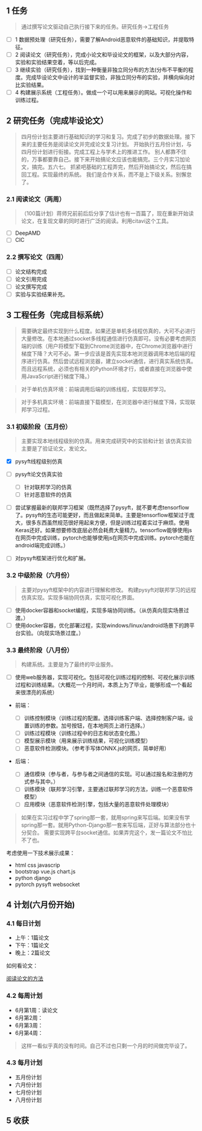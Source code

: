 ## 1 任务

> 通过撰写论文驱动自己执行接下来的任务。研究任务->工程任务

- [ ] 1 数据预处理（研究任务），需要了解Android恶意软件的基础知识，并提取特征。
- [ ] 2 阅读论文（研究任务），完成小论文和毕设论文的框架，以及大部分内容，实验和实验结果空着，等以后完成。
- [ ] 3 继续实验（研究任务），找到一种衡量非独立同分布的方法(分布不平衡的程度。完成毕设论文中设计的半监督实验，非独立同分布的实验，并横向纵向对比实验结果。
- [ ] 4 构建展示系统（工程任务）。做成一个可以用来展示的网站。可视化操作和训练过程。

## 2 研究任务（完成毕设论文）

> 四月份计划主要进行基础知识的学习和复习。完成了初步的数据处理。接下来的主要任务是阅读论文并完成论文复习计划。
> 开始执行五月份计划，与四月份计划进行衔接。完成工程上与学术上的推进工作。
> 别人都靠不住的，万事都要靠自己。接下来开始搞论文应该也能搞完。三个月实习加论文，搞完。五六七。
> 抓紧吧基础的工程弄完，然后开始搞论文，然后在搞回工程。实现最终的系统。
> 我们是合作关系，而不是上下级关系。别懈怠了。

### 2.1 阅读论文（两周）

> （100篇计划）蒋师兄前前后后分享了估计也有一百篇了，现在重新开始读论文，在复现文章的同时进行广泛的阅读。利用citavi这个工具。

- [ ] DeepAMD
- [ ] CIC

### 2.2 撰写论文（四周）

- [ ] 论文结构完成
- [ ] 论文引用完成
- [ ] 论文撰写完成
- [ ] 实验与实验结果补充。

## 3 工程任务（完成目标系统）

> 需要确定最终实现到什么程度。如果还是单机多线程仿真的，大可不必进行大量修改。在本地通过socket多线程通信进行仿真即可。没有必要考虑网页端的训练（用户将模型下载到Chrome浏览器中，在Chrome浏览器中进行梯度下降？大可不必。第一步应该是首先实现本地浏览器调用本地后端的程序进行仿真。然后尝试远程浏览器，建立socket通信，进行真实系统仿真。而且远程系统，必须也有相关的Python环境才行，或者直接在浏览器中使用JavaScript进行梯度下降。）

> 对于单机仿真环境：前端调用后端的训练线程，实现联邦学习。

> 对于多机真实环境：前端直接下载模型，在浏览器中进行梯度下降，实现联邦学习过程。

### 3.1 初级阶段（五月份）

> 主要实现本地线程级别的仿真。用来完成研究中的实验和计划
> 该仿真实验主要是了验证论文，发论文。

- [X] pysyft线程级别仿真
- [ ] pysyft论文仿真实验

  - [ ] 针对联邦学习的仿真
  - [ ] 针对恶意软件的仿真
- [ ] 尝试掌握最新的联邦学习框架（既然选择了pysyft，就不要考虑tensorflow了。pysyft的生态可能更好，而且做起来简单。主要是tensorflow框架过于庞大，很多东西虽然规范很好用起来方便，但是训练过程着实过于麻烦。使用Keras还好。如果想要修改底层必然会耗费大量精力。tensorflow能够使用js在网页中完成训练，pytorch也能够使用js在网页中完成训练。pytorch也能在android端完成训练。）
- [ ] 对pysyft框架进行优化和扩展。

### 3.2 中级阶段（六月份）

> 主要对pysyft框架中的内容进行理解和修改。
> 构建pysyft对联邦学习的远程仿真实现。实现多端协同仿真，实现可视化界面。

- [ ] 使用docker容器和socket编程，实现多端协同训练。（从仿真向现实场景过渡。）
- [ ] 使用docker容器，优化部署过程，实现windows/linux/android场景下的跨平台实验。（向现实场景过度。）

### 3.3 最终阶段（八月份）

> 构建系统。主要是为了最终的毕业服务。

- [ ] 使用web服务器，实现可视化。包括可视化训练过程的控制、可视化展示训练过程和训练结果。（大概花一个月时间，本质上为了毕业，能够形成一个看起来很漂亮的系统）

- 前端：

  - [ ] 训练控制模块（训练过程的配置。选择训练客户端、选择控制客户端，设置训练的参数。加号按钮，在本地网页上进行选择。）
  - [ ] 训练过程模块（训练过程中的日志和状态变化图。）
  - [ ] 模型展示模块（用来展示训练结果，可视化训练模型）
  - [ ] 恶意软件检测模块。（参考手写体ONNX.js的网页，简单好用）
- 后端：

  - [ ] 通信模块（参与者，与参与者之间通信的实现。可以通过报名和注册的方式参与其中。）
  - [ ] 训练模块（联邦学习引擎，主要通过联邦学习的方法，训练一个恶意软件模型）
  - [ ] 应用模块（恶意软件检测引擎，包括大量的恶意软件处理模块）

> 如果在实习过程中学了spring那一套，就用spring来写后端。如果没有学spring那一套。就用Python-Django那一套来写后端，正好与算法部分也十分契合。
> 需要实现跨平台socket通信。如果弄完这个，发一篇论文不怕比不了也。

考虑使用一下技术展示成果：

- html css javascrip
- bootstrap vue.js chart.js
- python django
- pytorch pysyft websocket

## 4 计划(六月份开始)

### 4.1 每日计划

* 上午：1篇论文
* 下午：1篇论文
* 晚上：2篇论文

如何看论文：

[阅读论文的方法](2020年11月2日-论文阅读工具.md)

### 4.2 每周计划

* 6月第1周：读论文
* 6月第2周：
* 6月第3周：
* 6月第4周：

> 这样一看似乎真的没有时间。自己不过也只剩一个月的时间做完毕设了。

### 4.3 每月计划

* 五月份计划
* 六月份计划
* 七月份计划
* 八月份计划

## 5 收获
